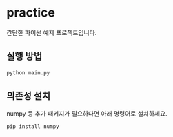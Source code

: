 # practice

간단한 파이썬 예제 프로젝트입니다.

## 실행 방법

```bash
python main.py
```

## 의존성 설치

numpy 등 추가 패키지가 필요하다면 아래 명령어로 설치하세요.

```bash
pip install numpy
```